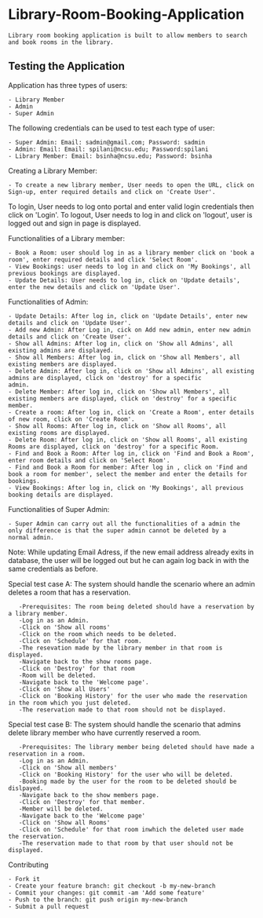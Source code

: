 
# Library-Room-Booking-Application

    Library room booking application is built to allow members to search and book rooms in the library.

## Testing the Application

Application has three types of users: 

    - Library Member
    - Admin
    - Super Admin

The following credentials can be used to test each type of user:

    - Super Admin: Email: sadmin@gmail.com; Password: sadmin
    - Admin: Email: Email: spilani@ncsu.edu; Password:spilani
    - Library Member: Email: bsinha@ncsu.edu; Password: bsinha

Creating a Library Member:

    - To create a new library member, User needs to open the URL, click on Sign-up, enter required details and click on 'Create User'.

To login, User needs to log onto portal and enter valid login credentials then click on 'Login'.
To logout, User needs to log in and click on 'logout', user is logged out and sign in page is displayed.

Functionalities of a Library member:

    - Book a Room: user should log in as a library member click on 'book a room', enter required details and click 'Select Room'.
    - View Bookings: user needs to log in and click on 'My Bookings', all previous bookings are displayed.
    - Update Details: User needs to log in, click on 'Update details', enter the new details and click on 'Update User'.

Functionalities of Admin:

    - Update Details: After log in, click on 'Update Details', enter new details and click on 'Update User'.
    - Add new Admin: After Log in, cick on Add new admin, enter new admin details and click on 'Create User'.
    - Show all Admins: After log in, click on 'Show all Admins', all existing admins are displayed.
    - Show all Members: After log in, click on 'Show all Members', all existing members are displayed.
    - Delete Admin: After log in, click on 'Show all Admins', all existing admins are displayed, click on 'destroy' for a specific                           admin.
    - Delete Member: After log in, click on 'Show all Members', all existing members are displayed, click on 'destroy' for a specific                          member.
    - Create a room: After log in, click on 'Create a Room', enter details of new room, click on 'Create Room'.
    - Show all Rooms: After log in, click on 'Show all Rooms', all existing rooms are displayed.
    - Delete Room: After log in, click on 'Show all Rooms', all existing Rooms are displayed, click on 'destroy' for a specific Room.
    - Find and Book a Room: After log in, click on 'Find and Book a Room', enter room details and click on 'Select Room'.
    - Find and Book a Room for member: After log in , click on 'Find and book a room for member', select the member and enter the details for bookings.
    - View Bookings: After log in, click on 'My Bookings', all previous booking details are displayed.
    
Functionalities of Super Admin:

    - Super Admin can carry out all the functionalities of a admin the only difference is that the super admin cannot be deleted by a          normal admin.
    
Note: While updating Email Adress, if the new email address already exits in database, the user will be logged out but he can again           log back in with the same credentials as before.
      
Special test case A: The system should handle the scenario where an admin deletes a room that has a reservation. 

       -Prerequisites: The room being deleted should have a reservation by a library member.
       -Log in as an Admin.
       -Click on 'Show all rooms'
       -Click on the room which needs to be deleted.
       -Click on 'Schedule' for that room.
       -The resevation made by the library member in that room is displayed.
       -Navigate back to the show rooms page.
       -Click on 'Destroy' for that room
       -Room will be deleted.
       -Navigate back to the 'Welcome page'.
       -Click on 'Show all Users'
       -Click on 'Booking History' for the user who made the reservation in the room which you just deleted.
       -The reservation made to that room should not be displayed.
       
Special test case B: The system should handle the scenario that admins delete library member who have currently reserved a room.

       -Prerequisites: The library member being deleted should have made a reservation in a room.
       -Log in as an Admin.
       -Click on 'Show all members'
       -Click on 'Booking History' for the user who will be deleted.
       -Booking made by the user for the room to be deleted should be dislpayed.
       -Navigate back to the show members page.
       -Click on 'Destroy' for that member.
       -Member will be deleted.
       -Navigate back to the 'Welcome page'
       -Click on 'Show all Rooms'
       -Click on 'Schedule' for that room inwhich the deleted user made the reservation.
       -The reservation made to that room by that user should not be displayed.
       
       
        
Contributing

    - Fork it
    - Create your feature branch: git checkout -b my-new-branch
    - Commit your changes: git commit -am 'Add some feature'
    - Push to the branch: git push origin my-new-branch
    - Submit a pull request 

